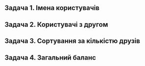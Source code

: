 ## Задача 1. Імена користувачів

## Задача 2. Користувачі з другом

## Задача 3. Сортування за кількістю друзів

## Задача 4. Загальний баланс
